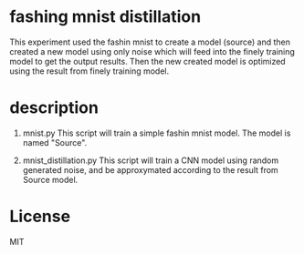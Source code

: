 fashing mnist distillation
===

This experiment used the fashin mnist to create a model (source) and then created a new model using only noise which will feed into the finely training model to get the output results.
Then the new created model is optimized using the result from finely training model.

# description

1. mnist.py
This script will train a simple fashin mnist model. The model is named "Source".

2. mnist_distillation.py
This script will train a CNN model using random generated noise, and be approxymated according to the result from Source model.


# License
MIT

